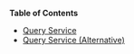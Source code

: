 **Table of Contents**

* [Query Service](#post_service)
* [Query Service (Alternative)](#post_query)
